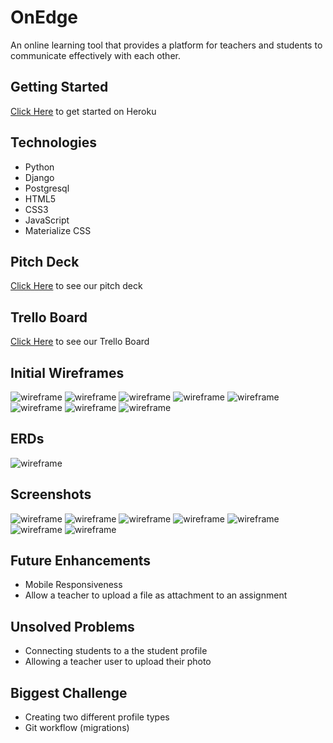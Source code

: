 # OnEdge

An online learning tool that provides a platform for teachers and students to communicate effectively with each other.

## Getting Started
[Click Here](https://onedgeweb.herokuapp.com/) to get started on Heroku

## Technologies
- Python
- Django
- Postgresql
- HTML5
- CSS3
- JavaScript
- Materialize CSS

## Pitch Deck 
[Click Here](https://docs.google.com/presentation/d/1ojbgg5riQrEt0-XKnMVf6qMkp4Y1veR66myL-KFEHpA/edit#slide=id.ge30410d274_0_185) to see our pitch deck

## Trello Board
[Click Here](https://trello.com/b/ILQukgDu/onedge) to see our Trello Board

## Initial Wireframes
![wireframe](./main_app/public/images/onedge_about_wireframe.png)
![wireframe](./main_app/public/images/onedge_login_wireframe.png)
![wireframe](./main_app/public/images/onedge_signup_wireframe.png)
![wireframe](./main_app/public/images/onedge_teacher_dashboard_wireframe.png)
![wireframe](./main_app/public/images/onedge_student_dashboard_wireframe.png)
![wireframe](./main_app/public/images/onedge_create_wireframe.png)
![wireframe](./main_app/public/images/onedge_edit_wireframe.png)
![wireframe](./main_app/public/images/onedge_student_detail_wireframe.png)

## ERDs
![wireframe](./main_app/public/images/onedge_ERD.jpg)

## Screenshots
![wireframe](./main_app/public/images/onedge_about.png)
![wireframe](./main_app/public/images/onedge_signup.png)
![wireframe](./main_app/public/images/onedge_login.png)
![wireframe](./main_app/public/images/onedge_teacher_dashboard.png)
![wireframe](./main_app/public/images/onedge_index.png)
![wireframe](./main_app/public/images/onedge_create.png)
![wireframe](./main_app/public/images/onedge_detail.png)

## Future Enhancements
- Mobile Responsiveness
- Allow a teacher to upload a file as attachment to an assignment

## Unsolved Problems
- Connecting students to a the student profile
- Allowing a teacher user to upload their photo

## Biggest Challenge
- Creating two different profile types
- Git workflow (migrations)
